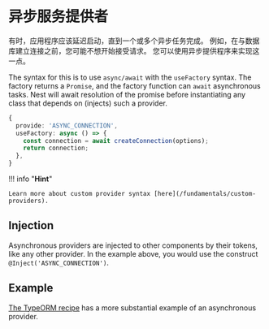 # 异步服务提供者

有时，应用程序应该延迟启动，直到一个或多个异步任务完成。
例如，在与数据库建立连接之前，您可能不想开始接受请求。
您可以使用异步提供程序来实现这一点。

The syntax for this is to use `async/await` with the `useFactory` syntax.
The factory returns a `Promise`, and the factory function can `await` asynchronous tasks.
Nest will await resolution of the promise before instantiating any class that depends on (injects) such a provider.

```typescript
{
  provide: 'ASYNC_CONNECTION',
  useFactory: async () => {
    const connection = await createConnection(options);
    return connection;
  },
}
```

!!! info "**Hint**"

    Learn more about custom provider syntax [here](/fundamentals/custom-providers).

## Injection

Asynchronous providers are injected to other components by their tokens, like any other provider.
In the example above, you would use the construct `@Inject('ASYNC_CONNECTION')`.

## Example

[The TypeORM recipe](/recipes/sql-typeorm) has a more substantial example of an asynchronous provider.
